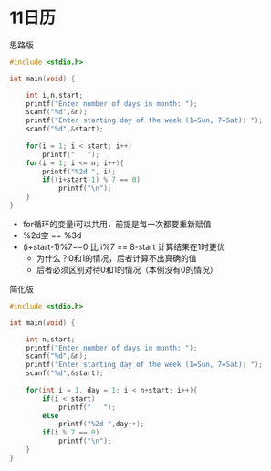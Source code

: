 # 11日历

思路版

```c
#include <stdio.h>

int main(void) {

    int i,n,start;
    printf("Enter number of days in month: ");
    scanf("%d",&n);
    printf("Enter starting day of the week (1=Sun, 7=Sat): ");
    scanf("%d",&start);
    
    for(i = 1; i < start; i++)
        printf("   ");
    for(i = 1; i <= n; i++){
        printf("%2d ", i);
        if((i+start-1) % 7 == 0)
            printf("\n");
    }
}
```

* for循环的变量i可以共用，前提是每一次都要重新赋值
* %2d空 == %3d
* (i+start-1)%7==0  比 i%7 == 8-start 计算结果在1时更优
  * 为什么？0和1的情况，后者计算不出真确的值
  * 后者必须区别对待0和1的情况（本例没有0的情况）

简化版

```c
#include <stdio.h>

int main(void) {

    int n,start;
    printf("Enter number of days in month: ");
    scanf("%d",&n);
    printf("Enter starting day of the week (1=Sun, 7=Sat): ");
    scanf("%d",&start);
    
    for(int i = 1, day = 1; i < n+start; i++){
        if(i < start)
            printf("   ");
        else
            printf("%2d ",day++);
        if(i % 7 == 0)
            printf("\n");
    }
}
```

